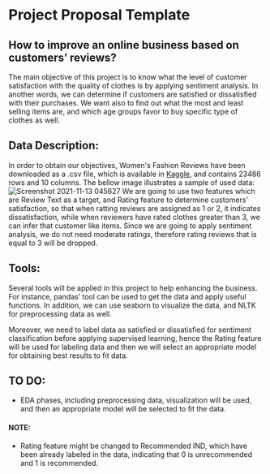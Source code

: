 # Project Proposal Template


## How to improve an online business based on customers’ reviews?
 The main objective of this project is to know what the level of customer satisfaction with the quality of clothes is by applying sentiment analysis. In another words, we can determine if customers are satisfied or dissatisfied with their purchases. We want also to find out what the most and least selling items are, and which age groups favor to buy specific type of clothes as well. 

## Data Description:
 In order to obtain our objectives, Women's Fashion Reviews have been downloaded as a .csv file, which is available in [Kaggle](https://www.kaggle.com/nicapotato/womens-ecommerce-clothing-reviews), and contains 23486 rows and 10 columns. 
The bellow image illustrates a sample of used data: 
![Screenshot 2021-11-13 045627](https://user-images.githubusercontent.com/93191265/141646882-2e7717e6-4980-496f-b568-eb83a92124ea.jpg)
 We are going to use two features which are Review Text as a target, and Rating feature to determine customers’ satisfaction, so that when ratting reviews are assigned as 1 or 2, it indicates dissatisfaction, while when reviewers have rated clothes greater than 3, we can infer that customer like items. Since we are going to apply sentiment analysis, we do not need moderate ratings, therefore rating reviews that is equal to 3 will be dropped.

## Tools:
Several tools will be applied in this project to help enhancing the business. For instance, pandas’ tool can be used to get the data and apply useful functions. In addition, we can use seaborn to visualize the data, and NLTK for preprocessing data as well. 

Moreover, we need to label data as satisfied or dissatisfied for sentiment classification before applying supervised learning, hence the Rating feature will be used for labeling data and then we will select an appropriate model for obtaining best results to fit data.

## TO DO:
- EDA phases, including preprocessing data, visualization will be used, and then an appropriate model will be selected to fit the data.
#### NOTE:
- Rating feature might be changed to Recommended IND, which have been already labeled in the data, indicating that 0 is unrecommended and 1 is recommended. 




